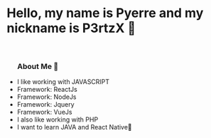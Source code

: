# Hello, my name is Pyerre and my nickname is P3rtzX 🤖

<br>

<ul>
  <h3>About Me 👾</h3>
  <li>I like working with JAVASCRIPT</li>
  <li>Framework: ReactJs</li>
  <li>Framework: NodeJs</li>
  <li>Framework: Jquery</li>
  <li>Framework: VueJs</li>
  <li>I also like working with PHP</li>
  <li>I want to learn JAVA and React Native🤖</li>
</ul>
